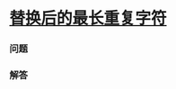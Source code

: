 # [替换后的最长重复字符](https://leetcode-cn.com/problems/longest-repeating-character-replacement)

### 问题



### 解答

```

```


